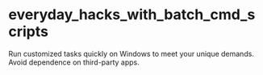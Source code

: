 # everyday_hacks_with_batch_cmd_scripts
Run customized tasks quickly on Windows to meet your unique demands. Avoid dependence on third-party apps.
